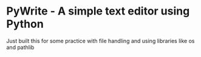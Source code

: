 # PyWrite - A simple text editor using Python
Just built this for some practice with file handling and using libraries like os and pathlib
